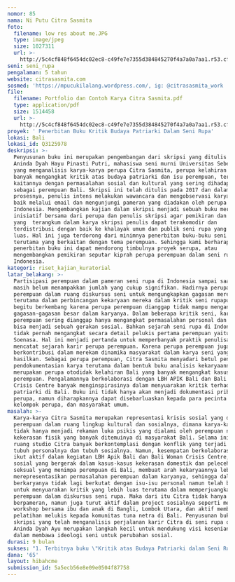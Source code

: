 ```yaml
---
nomor: 85
nama: Ni Putu Citra Sasmita
foto:
  filename: low res about me.JPG
  type: image/jpeg
  size: 1027311
  url: >-
    http://5c4cf848f6454dc02ec8-c49fe7e7355d384845270f4a7a0a7aa1.r53.cf2.rackcdn.com/ab32facd-caeb-4bbf-8dfb-faf110ad9964/low%20res%20about%20me.JPG
seni: seni_rupa
pengalaman: 5 tahun
website: citrasasmita.com
sosmed: 'https://mpucukilalang.wordpress.com/, ig: @citrasasmita_work '
file:
  filename: Portfolio dan Contoh Karya Citra Sasmita.pdf
  type: application/pdf
  size: 1514458
  url: >-
    http://5c4cf848f6454dc02ec8-c49fe7e7355d384845270f4a7a0a7aa1.r53.cf2.rackcdn.com/60799264-d807-460a-bdab-03faca6819f5/Portfolio%20dan%20Contoh%20Karya%20Citra%20Sasmita.pdf
proyek: ' Penerbitan Buku Kritik Budaya Patriarki Dalam Seni Rupa'
lokasi: Bali
lokasi_id: Q3125978
deskripsi: >-
  Penyusunan buku ini merupakan pengembangan dari skripsi yang ditulis oleh
  Aninda Dyah Hayu Pinasti Putri, mahasiswa seni murni Universitas Sebelas Maret
  yang menganalisis karya-karya perupa Citra Sasmita, perupa kelahiran Bali yang
  banyak mengangkat kritik atas budaya patriarki dan isu perempuan, terutama
  kaitannya dengan permasalahan sosial dan kultural yang sering dihadapinya
  sebagai perempuan Bali. Skripsi ini telah ditulis pada 2017 dan dalam
  prosesnya, penulis intens melakukan wawancara dan mengobservasi karya perupa
  baik melalui email dan mengunjungi pameran yang diadakan oleh perupa di
  Indonesia. Mengembangkan kajian dalam skripsi menjadi sebuah buku merupakan
  inisiatif bersama dari perupa dan penulis skripsi agar pemikiran dan gagasan
  yang  terangkum dalam karya skripsi penulis dapat terakomodir dan
  terdistribusi dengan baik ke khalayak umum dan publik seni rupa yang lebih
  luas. Hal ini juga terdorong dari minimnya penerbitan buku-buku seni rupa,
  terutama yang berkaitan dengan tema perempuan. Sehingga kami berharap bahwa
  penerbitan buku ini dapat mendorong timbulnya proyek serupa, atau
  mengembangkan pemikiran seputar kiprah perupa perempuan dalam seni rupa di
  Indonesia.
kategori: riset_kajian_kuratorial
latar_belakang: >-
  Partisipasi perempuan dalam pameran seni rupa di Indonesia sampai saat ini
  masih belum menampakkan jumlah yang cukup signifikan. Hadirnya perupa
  perempuan dalam ruang diskursus seni untuk mengungkapkan gagasan mereka
  terutama dalam perbincangan kekaryaan mereka dalam kritik seni rupapun kurang
  begitu berkembang karena perupa perempuan dianggap tidak mampu mengangkat
  gagasan-gagasan besar dalam karyanya. Dalam beberapa kritik seni, karya perupa
  perempuan sering dianggap hanya mengangkat permasalahan personal dan tidak
  bisa menjadi sebuah gerakan sosial. Bahkan sejarah seni rupa di Indonesia
  tidak pernah mengangkat secara detail pelukis pertama perempuan yaitu Emiria
  Soenasa. Hal ini menjadi pertanda untuk memperbanyak praktik penulisan yang
  mencatat sejarah karir perupa perempuan. Karena perupa perempuan juga
  berkontribusi dalam merekam dinamika masyarakat dalam karya seni yang ia
  hasilkan. Sebagai perupa perempuan, Citra Sasmita menyadari betul pentingnya
  pendokumentasian karya terutama dalam bentuk buku analisis kekaryaannya. Citra
  merupakan perupa otodidak kelahiran Bali yang banyak mengangkat kasus-kasus
  perempuan. Pengalamannya berkolaborasi dengan LBH APIK Bali dan Bali Woman
  Crisis Centre banyak menginspirasinya dalam menyuarakan kritik terhadap sistem
  patriarki di Bali. Buku ini tidak hanya akan menjadi dokumentasi pribadi
  perupa, namun diharapkannya dapat disebarluaskan kepada para pecinta seni,
  kelompok perupa, dan masyarakat umum.  
masalah: >-
  Karya-karya Citra Sasmita merupakan representasi krisis sosial yang dihadapi
  perempuan dalam ruang lingkup kultural dan sosialnya, dimana karya-karyanya
  tidak hanya menjadi rekaman luka psikis yang dialami oleh perempuan namun juga
  kekerasan fisik yang banyak ditemuinya di masyarakat Bali. Selama ini dalam
  ruang studio Citra banyak berkontemplasi dengan konflik yang terjadi diantara
  tubuh personalnya dan tubuh sosialnya. Namun, kesempatan berkolaborasi dan
  ikut aktif dalam kegiatan LBH Apik Bali dan Bali Woman Crisis Centre, lembaga
  sosial yang bergerak dalam kasus-kasus kekerasan domestik dan pelecehan
  seksual yang menimpa perempuan di Bali, membuat arah kekaryaannya lebih intens
  merepresentasikan permasalahan perempuan dalam karyanya, sehingga dalam proses
  berkaryanya tidak lagi berkutat dengan isu-isu personal namun telah beranjak
  untuk menyuarakan kritik yang lebih luas terutama dalam memperjuangkan nasib
  perempuan dalam diskursus seni rupa. Maka dari itu Citra tidak hanya aktif
  berpameran, namun juga turut aktif dalam project sosialnya seperti mengadakan
  workshop bersama ibu dan anak di Bangli, Lombok Utara, dan aktif memberikan
  pelatihan melukis kepada komunitas tuna netra di Bali. Penyusunan buku dari
  skripsi yang telah menganalisis perjalanan karir Citra di seni rupa oleh
  Aninda Dyah Ayu merupakan langkah kecil untuk mendukung visi kesenian perupa
  dalam membawa ideologi seni untuk perubahan sosial.  
durasi: 9 bulan
sukses: "1. Terbitnya buku \"Kritik atas Budaya Patriarki dalam Seni Rupa\"\r\n2. Peluncuran buku dan diskusi \r\n3. Pendistribusian buku di ruang yang representatif meliputi perpustakaan (umum, sekolah, universitas), komunitas seni, galeri dan museum  "
dana: '65'
layout: hibahcme
submission_id: 5a5ecb56e8e09e0504f87758
---
```

